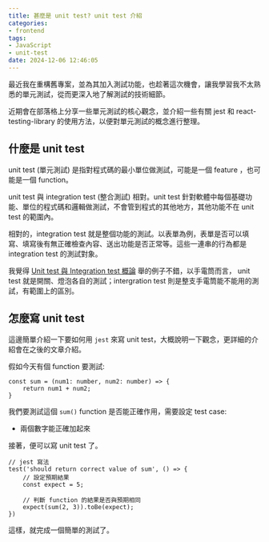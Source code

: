 ```yaml
---
title: 甚麼是 unit test? unit test 介紹
categories:
- frontend
tags: 
- JavaScript
- unit-test
date: 2024-12-06 12:46:05
---
```


最近我在重構舊專案，並為其加入測試功能，也趁著這次機會，讓我學習我不太熟悉的單元測試，從而更深入地了解測試的技術細節。

近期會在部落格上分享一些單元測試的核心觀念，並介紹一些有關 jest 和 react-testing-library 的使用方法，以便對單元測試的概念進行整理。

<!-- more -->

## 什麼是 unit test
unit test (單元測試) 是指對程式碼的最小單位做測試，可能是一個 feature ，也可能是一個 function。

unit test 與 integration test (整合測試) 相對。unit test 針對軟體中每個基礎功能、單位的程式碼和邏輯做測試，不會管到程式的其他地方，其他功能不在 unit test 的範圍內。

相對的，integration test 就是整個功能的測試。以表單為例，表單是否可以填寫、填寫後有無正確檢查內容、送出功能是否正常等。這些一連串的行為都是 integration test 的測試對象。

我覺得 [Unit test 與 Integration test 概論](https://medium.com/@frozenfung/unit-test-%E8%88%87-integration-test-%E6%A6%82%E8%AB%96-41b39f0f823) 舉的例子不錯，以手電筒而言， unit test 就是開關、燈泡各自的測試；intergration test 則是整支手電筒能不能用的測試，有範圍上的區別。

## 怎麼寫 unit test
這邊簡單介紹一下要如何用 `jest` 來寫 unit test，大概說明一下觀念，更詳細的介紹會在之後的文章介紹。

假如今天有個 function 要測試:
```typescript=
const sum = (num1: number, num2: number) => {
    return num1 + num2;
}
```
我們要測試這個 `sum()` function 是否能正確作用，需要設定 test case:
- 兩個數字能正確加起來

接著，便可以寫 unit test 了。
```typescript=
// jest 寫法
test('should return correct value of sum', () => {
    // 設定預期結果
    const expect = 5;
    
    // 判斷 function 的結果是否與預期相同
    expect(sum(2, 3)).toBe(expect);
})
```
這樣，就完成一個簡單的測試了。